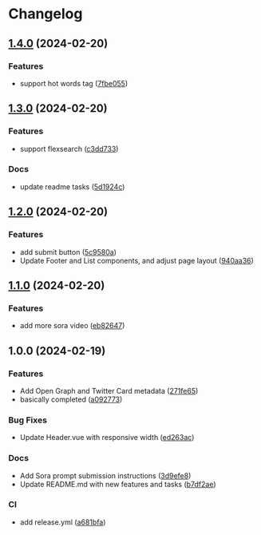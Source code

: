# Changelog

## [1.4.0](https://github.com/Justin3go/usesora/compare/v1.3.0...v1.4.0) (2024-02-20)


### Features

* support hot words tag ([7fbe055](https://github.com/Justin3go/usesora/commit/7fbe05536f9c687f768aee8e46af3eb257c87b0e))

## [1.3.0](https://github.com/Justin3go/usesora/compare/v1.2.0...v1.3.0) (2024-02-20)


### Features

* support flexsearch ([c3dd733](https://github.com/Justin3go/usesora/commit/c3dd733006ffcdad4d82d78f48926698d1a594e2))


### Docs

* update readme tasks ([5d1924c](https://github.com/Justin3go/usesora/commit/5d1924c2d1bd2318d34f32b3b1d5c0f6383fbc8a))

## [1.2.0](https://github.com/Justin3go/usesora/compare/v1.1.0...v1.2.0) (2024-02-20)


### Features

* add submit button ([5c9580a](https://github.com/Justin3go/usesora/commit/5c9580a04fdd5de49abcf1deef4bab36ff8e64e6))
* Update Footer and List components, and adjust page layout ([940aa36](https://github.com/Justin3go/usesora/commit/940aa36f837c55122ed1e2f10837c46e8ed11630))

## [1.1.0](https://github.com/Justin3go/usesora/compare/v1.0.0...v1.1.0) (2024-02-20)


### Features

* add more sora video ([eb82647](https://github.com/Justin3go/usesora/commit/eb826470455fbab1da5c1a26054786edb461042e))

## 1.0.0 (2024-02-19)


### Features

* Add Open Graph and Twitter Card metadata ([271fe65](https://github.com/Justin3go/usesora/commit/271fe652ecb0fa91a506734127be8b1591add18c))
* basically completed ([a092773](https://github.com/Justin3go/usesora/commit/a0927736b340209f3ec6328f802d463f230d5db6))


### Bug Fixes

* Update Header.vue with responsive width ([ed263ac](https://github.com/Justin3go/usesora/commit/ed263ac5f4cbd92ee454023a8469f2ce76db64da))


### Docs

* Add Sora prompt submission instructions ([3d9efe8](https://github.com/Justin3go/usesora/commit/3d9efe87d629d7ffd1602b6e7474264ac70e560c))
* Update README.md with new features and tasks ([b7df2ae](https://github.com/Justin3go/usesora/commit/b7df2ae623a9b73050df1fd1b2957ed5d972481c))


### CI

* add release.yml ([a681bfa](https://github.com/Justin3go/usesora/commit/a681bfa4e066aa68ad718559aba9a71b25ab2fbe))
